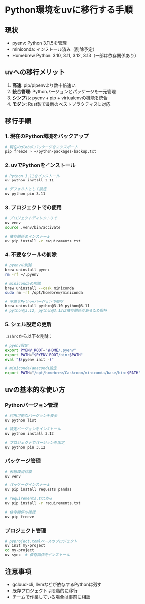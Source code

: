 # Python環境をuvに移行する手順

## 現状
- pyenv: Python 3.11.5を管理
- miniconda: インストール済み（削除予定）
- Homebrew Python: 3.10, 3.11, 3.12, 3.13（一部は依存関係あり）

## uvへの移行メリット
1. **高速**: pip/pipenvより数十倍速い
2. **統合管理**: Pythonバージョンとパッケージを一元管理
3. **シンプル**: pyenv + pip + virtualenvの機能を統合
4. **モダン**: Rust製で最新のベストプラクティスに対応

## 移行手順

### 1. 現在のPython環境をバックアップ
```bash
# 現在のglobalパッケージをエクスポート
pip freeze > ~/python-packages-backup.txt
```

### 2. uvでPythonをインストール
```bash
# Python 3.11をインストール
uv python install 3.11

# デフォルトとして設定
uv python pin 3.11
```

### 3. プロジェクトでの使用
```bash
# プロジェクトディレクトリで
uv venv
source .venv/bin/activate

# 依存関係のインストール
uv pip install -r requirements.txt
```

### 4. 不要なツールの削除
```bash
# pyenvの削除
brew uninstall pyenv
rm -rf ~/.pyenv

# minicondaの削除
brew uninstall --cask miniconda
sudo rm -rf /opt/homebrew/miniconda

# 不要なPythonバージョンの削除
brew uninstall python@3.10 python@3.11
# python@3.12, python@3.13は依存関係があるため保持
```

### 5. シェル設定の更新
`.zshrc`から以下を削除：
```bash
# pyenv設定
export PYENV_ROOT="$HOME/.pyenv"
export PATH="$PYENV_ROOT/bin:$PATH"
eval "$(pyenv init -)"

# miniconda/anaconda設定
export PATH="/opt/homebrew/Caskroom/miniconda/base/bin:$PATH"
```

## uvの基本的な使い方

### Pythonバージョン管理
```bash
# 利用可能なバージョンを表示
uv python list

# 特定バージョンをインストール
uv python install 3.12

# プロジェクトでバージョンを固定
uv python pin 3.12
```

### パッケージ管理
```bash
# 仮想環境作成
uv venv

# パッケージインストール
uv pip install requests pandas

# requirements.txtから
uv pip install -r requirements.txt

# 依存関係の確認
uv pip freeze
```

### プロジェクト管理
```bash
# pyproject.tomlベースのプロジェクト
uv init my-project
cd my-project
uv sync  # 依存関係をインストール
```

## 注意事項
- gcloud-cli, llvmなどが依存するPythonは残す
- 既存プロジェクトは段階的に移行
- チームで作業している場合は事前に相談